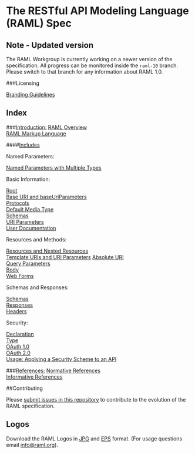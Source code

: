 # The RESTful API Modeling Language (RAML) Spec

## Note - Updated version

The RAML Workgroup is currently working on a newer version of the specification. All progress can be monitored inside the `raml-10` branch. Please switch to that branch for any information about RAML 1.0.

###Licensing

[Branding Guidelines](http://raml.org/licensing.html)

## Index

###[Introduction:](https://github.com/raml-org/raml-spec/blob/master/raml-0.8.md#introduction)
[RAML Overview](https://github.com/raml-org/raml-spec/blob/master/raml-0.8.md#overview)  
[RAML Markup Language](https://github.com/raml-org/raml-spec/blob/master/raml-0.8.md#markup-language)

####[Includes](https://github.com/raml-org/raml-spec/blob/master/raml-0.8.md#includes)

Named Parameters:

[Named Parameters with Multiple Types](https://github.com/raml-org/raml-spec/blob/master/raml-0.8.md#named-parameters-with-multiple-types)

Basic Information:

[Root](https://github.com/raml-org/raml-spec/blob/master/raml-0.8.md#root-section)  
[Base URI and baseUriParameters](https://github.com/raml-org/raml-spec/blob/master/raml-0.8.md#base-uri-and-baseuriparameters)  
[Protocols](https://github.com/raml-org/raml-spec/blob/master/raml-0.8.md#protocols)  
[Default Media Type](https://github.com/raml-org/raml-spec/blob/master/raml-0.8.md#default-media-type)  
[Schemas](https://github.com/raml-org/raml-spec/blob/master/raml-0.8.md#schemas)  
[URI Parameters](https://github.com/raml-org/raml-spec/blob/master/raml-0.8.md#uri-parameters)  
[User Documentation](https://github.com/raml-org/raml-spec/blob/master/raml-0.8.md#user-documentation)

Resources and Methods:

[Resources and Nested Resources](https://github.com/raml-org/raml-spec/blob/master/raml-0.8.md#resources-and-nested-resources)  
[Template URIs and URI Parameters](https://github.com/raml-org/raml-spec/blob/master/raml-0.8.md#template-uris-and-uri-parameters)
[Absolute URI](https://github.com/raml-org/raml-spec/blob/master/raml-0.8.md#absolute-uri)  
[Query Parameters](https://github.com/raml-org/raml-spec/blob/master/raml-0.8.md#query-strings)  
[Body](https://github.com/raml-org/raml-spec/blob/master/raml-0.8.md#body)  
[Web Forms](https://github.com/raml-org/raml-spec/blob/master/raml-0.8.md#web-forms)  

Schemas and Responses:

[Schemas](https://github.com/raml-org/raml-spec/blob/master/raml-0.8.md#schema)  
[Responses](https://github.com/raml-org/raml-spec/blob/master/raml-0.8.md#responses)  
[Headers](https://github.com/raml-org/raml-spec/blob/master/raml-0.8.md#headers)

Security:

[Declaration](https://github.com/raml-org/raml-spec/blob/master/raml-0.8.md#declaration)  
[Type](https://github.com/raml-org/raml-spec/blob/master/raml-0.8.md#type)  
[OAuth 1.0](https://github.com/raml-org/raml-spec/blob/master/raml-0.8.md#oauth-10)  
[OAuth 2.0](https://github.com/raml-org/raml-spec/blob/master/raml-0.8.md#oauth-20)  
[Usage: Applying a Security Scheme to an API](https://github.com/raml-org/raml-spec/blob/master/raml-0.8.md#usage-applying-a-security-scheme-to-an-api)

###[References:](https://github.com/raml-org/raml-spec/blob/master/raml-0.8.md#references)
[Normative References](https://github.com/raml-org/raml-spec/blob/master/raml-0.8.md#normative-references)  
[Informative References](https://github.com/raml-org/raml-spec/blob/master/raml-0.8.md#informative-references)

##Contributing

Please [submit issues in this repository](https://github.com/raml-org/raml-spec/issues) to contribute to the evolution of the RAML specification.

## Logos

Download the RAML Logos in [JPG](https://github.com/raml-org/raml-spec/raw/master/logos/RAML-logo.jpg) and [EPS](https://github.com/raml-org/raml-spec/raw/master/logos/RAML-logo.eps) format. (For usage questions email [info@raml.org](mailto:info@raml.org)).
